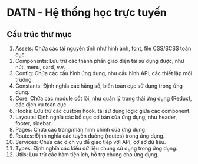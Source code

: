 # DATN - Hệ thống học trực tuyến

## Cấu trúc thư mục

1. Assets: Chứa các tài nguyên tĩnh như hình ảnh, font, file CSS/SCSS toàn cục.
2. Components: Lưu trữ các thành phần giao diện tái sử dụng được, như nút, menu, card, v.v.
3. Config: Chứa các cấu hình ứng dụng, như cấu hình API, các thiết lập môi trường.
4. Constants: Định nghĩa các hằng số, biến toàn cục sử dụng trong ứng dụng.
5. Core: Chứa các module cốt lõi, như quản lý trạng thái ứng dụng (Redux), các dịch vụ toàn cục.
6. Hooks: Lưu trữ các custom hook, tái sử dụng logic giữa các component.
7. Layouts: Định nghĩa các bố cục cơ bản của ứng dụng, như header, footer, sidebar.
8. Pages: Chứa các trang/màn hình chính của ứng dụng.
9. Routes: Định nghĩa các tuyến đường (routes) trong ứng dụng.
10. Services: Chứa các dịch vụ để giao tiếp với API, cơ sở dữ liệu.
11. Types: Định nghĩa các kiểu dữ liệu chung sử dụng trong ứng dụng.
12. Utils: Lưu trữ các hàm tiện ích, hỗ trợ chung cho ứng dụng.
